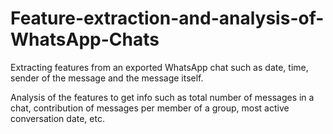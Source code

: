 # Feature-extraction-and-analysis-of-WhatsApp-Chats

Extracting features from an exported WhatsApp chat such as date, time, sender of the message and the message itself.

Analysis of the features to get info such as total number of messages in a chat, contribution of messages per member of a group, most active conversation date, etc.

